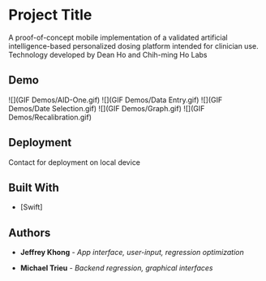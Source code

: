 # Project Title

A proof-of-concept mobile implementation of a validated artificial intelligence-based personalized dosing platform intended for clinician use. Technology developed by Dean Ho and Chih-ming Ho Labs

## Demo

![](GIF Demos/AID-One.gif)
![](GIF Demos/Data Entry.gif)
![](GIF Demos/Date Selection.gif)
![](GIF Demos/Graph.gif)
![](GIF Demos/Recalibration.gif)

## Deployment

Contact for deployment on local device

## Built With

* [Swift]

## Authors

* **Jeffrey Khong** - *App interface, user-input, regression optimization*

* **Michael Trieu** - *Backend regression, graphical interfaces*
